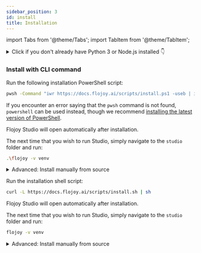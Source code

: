 ```yaml
---
sidebar_position: 3
id: install
title: Installation
---
```


import Tabs from '@theme/Tabs';
import TabItem from '@theme/TabItem';

<details>

<summary>Click if you don't already have Python 3 or Node.js installed 👇</summary>

To install Flojoy, firstly there are a few prequisites needed on your machine.

### Python >= 3.10

[Download](https://www.python.org/downloads/)

Python and `pip` are required to install and run the Flojoy nodes. The minimum version requirement for Python is `3.10` and `20.0` for `pip`. 

Open your Terminal and type `python3 –version` to see if you already have Python installed and what the version number is.

### Node.js

[Download](https://nodejs.org/en/download/package-manager/)

Node.js is required to run Flojoy's app interface. 

Open your Terminal and type `node -v` to see if you already have Node.js installed.

</details>

### Install with CLI command
  
<Tabs groupId="platform" queryString="platform">
  
<TabItem value="windows" label="Windows">
<div>

Run the following installation PowerShell script:

```bash
pwsh -Command "iwr https://docs.flojoy.ai/scripts/install.ps1 -useb | iex"
```

If you encounter an error saying that the `pwsh` command is not found, `powershell` can be used instead, though we recommend [installing the latest version of PowerShell](https://learn.microsoft.com/en-us/powershell/scripting/install/installing-powershell-on-windows).

Flojoy Studio will open automatically after installation.

The next time that you wish to run Studio, simply navigate to the `studio` folder and run:

```bash
.\flojoy -v venv
```

<details>
<summary>Advanced: Install manually from source</summary>

1. <a href="https://learn.microsoft.com/en-us/powershell/scripting/install/installing-powershell-on-windows">Update your PowerShell</a> to at least >= v7.0.0.

2. [Clone the repository](https://github.com/flojoy-io/studio) with the `--recursive` argument as follows:

```bash
git clone --recursive https://github.com/flojoy-io/studio.git
```

3. Navigate into the project root:

```bash
cd studio
```

4. We highly recommend creating a Python virtual environment inside the `studio` folder by running the command:

```bash
python3.10 -m venv venv
```

5. Finally, run:

```bash
.\flojoy -v venv
```

Optional flags:
<ul>
  <li><code>-v</code> provides the path to the Python virtual environment</li>
  <li><code>-n</code> skips installing the Node packages in package.json</li>
  <li><code>-p</code> skips installing the Python packages in requirements.txt</li>
  <li><code>-P</code> runs the backend server on a specific port</li>
  <li><code>-s</code> To <b>NOT</b> update submodules</li>
  <li><code>-S</code> To <b>NOT</b> enable Sentry</li>
  <li><code>-T</code> To enable Telemetry</li>
  <li><code>-d</code> To enable debug mode for backend</li>
</ul>

</details>

</div>
</TabItem>
<TabItem value="unix" label="Mac & Linux">
<div>

Run the installation shell script:

```bash
curl -L https://docs.flojoy.ai/scripts/install.sh | sh
```

Flojoy Studio will open automatically after installation.

The next time that you wish to run Studio, simply navigate to the `studio` folder and run:

```bash
flojoy -v venv
```

<details>
<summary>Advanced: Install manually from source</summary>

1. <a href="https://github.com/flojoy-io/studio">Clone the repository</a> with the <code>--recursive</code> flag as follows:

```bash
git clone --recursive https://github.com/flojoy-io/studio.git
```

2. Navigate into the project root:

```bash
cd studio
```

3. We highly recommend creating a Python virtual environment inside the `studio` folder by running the command:

```bash
python3.10 -m venv venv
```

5. Finally, run:

```bash
bash flojoy -v venv
```

Optional flags:
<ul>
  <li><code>-v</code> provides the path to the Python virtual environment</li>
  <li><code>-n</code> skips installing the Node packages in package.json</li>
  <li><code>-p</code> skips installing the Python packages in requirements.txt</li>
  <li><code>-P</code> runs the backend server on a specific port</li>
  <li><code>-s</code> To <b>NOT</b> update submodules</li>
  <li><code>-S</code> To <b>NOT</b> enable Sentry</li>
  <li><code>-T</code> To enable Telemetry</li>
  <li><code>-d</code> To enable debug mode for backend</li>
</ul>

</details>

</div>
</TabItem>

</Tabs>
